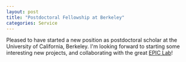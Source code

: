```yaml
---
layout: post
title: "Postdoctoral Fellowship at Berkeley"
categories: Service
---
```


Pleased to have started a new position as postdoctoral scholar at the University of California, Berkeley. I'm looking forward to starting some interesting new projects, and collaborating with the great <a href="https://epic.berkeley.edu/" target="blank">EPIC Lab</a>!